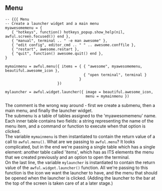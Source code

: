 ## Menu
```
-- {{{ Menu
-- Create a launcher widget and a main menu
myawesomemenu = {
   { "hotkeys", function() hotkeys_popup.show_help(nil, awful.screen.focused()) end },
   { "manual", terminal .. " -e man awesome" },
   { "edit config", editor_cmd .. " " .. awesome.conffile },
   { "restart", awesome.restart },
   { "quit", function() awesome.quit() end },
}

mymainmenu = awful.menu({ items = { { "awesome", myawesomemenu, beautiful.awesome_icon },
                                    { "open terminal", terminal }
                                  }
                        })

mylauncher = awful.widget.launcher({ image = beautiful.awesome_icon,
                                     menu = mymainmenu })
```
The comment is the wrong way around - first we create a submenu, then a main
menu, and finally the launcher widget.  
The submenu is a table of tables assigned to the 'myawesomemenu' name. Each
inner table contains two fields: a string representing the name of the menu
item, and a command or function to execute when that option is clicked.  
The variable `mymainmenu` is then instantiated to contain the return value of a
call to `awful.menu()`. What are we passing to `awful.menu`? It looks
complicated, but in the end we're passing a single table which has a single
element: another table called 'items', which has as ITS elements the menu that
we created previously and an option to open the terminal.  
On the last line, the variable `mylauncher` is instantiated to contain the
return value of the `awful.widget.launcher()` function. All we're passing to
this function is the icon we want the launcher to have, and the menu that
should be opened when the launcher is clicked. (Adding the launcher to the bar
at the top of the screen is taken care of at a later stage.)
